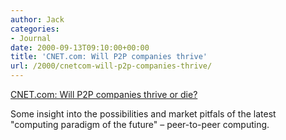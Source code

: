 ```yaml
---
author: Jack
categories:
- Journal
date: 2000-09-13T09:10:00+00:00
title: 'CNET.com: Will P2P companies thrive'
url: /2000/cnetcom-will-p2p-companies-thrive/
---
```


[CNET.com: Will P2P companies thrive or die?][1]

Some insight into the possibilities and market pitfals of the latest "computing paradigm of the future" &#8211; peer-to-peer computing.

 [1]: http://news.cnet.com/news/0-1005-200-2758911.html